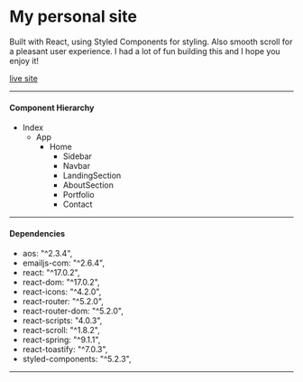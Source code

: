 # My personal site

Built with React, using Styled Components for styling. Also smooth scroll for 
a pleasant user experience. I had a lot of fun building this and I hope you enjoy it!

[live site](https://www.chadheisler.com/)

___

#### Component Hierarchy 

* Index
  * App
    * Home
      * Sidebar
      * Navbar
      * LandingSection
      * AboutSection
      * Portfolio
      * Contact
___

#### Dependencies
 * aos: "^2.3.4",
 * emailjs-com: "^2.6.4",
 *   react: "^17.0.2",
  *  react-dom: "^17.0.2",
  *  react-icons: "^4.2.0",
  *  react-router: "^5.2.0",
  *  react-router-dom: "^5.2.0",
  *  react-scripts: "4.0.3",
  *  react-scroll: "^1.8.2",
  *  react-spring: "^9.1.1",
  *  react-toastify: "^7.0.3",
  *  styled-components: "^5.2.3",
___


